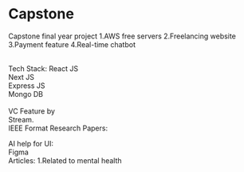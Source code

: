 # Capstone
Capstone final year project
1.AWS free servers
2.Freelancing website
3.Payment feature
4.Real-time chatbot

<br>
Tech Stack:
React JS
<br>
Next JS
<br>
Express JS
<br>
Mongo DB

<br>
<br>
VC Feature by <br> Stream.
<br>
IEEE Format Research Papers:
<br>

AI help for UI:<br>
Figma
<br>
Articles:
1.Related to mental health

